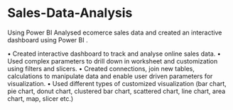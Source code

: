 # Sales-Data-Analysis
Using Power BI
Analysed ecomerce sales data and created an interactive dashboard using Power BI .

•	Created interactive dashboard to track and analyse online sales data. 
•	Used complex parameters to drill down in worksheet and customization using filters and slicers. 
•	Created connections, join new tables, calculations to manipulate data and enable user driven parameters for visualization. 
•	Used different types of customized visualization (bar chart, pie chart, donut chart, clustered bar chart, scattered chart, line chart, area chart, map, slicer etc.)
